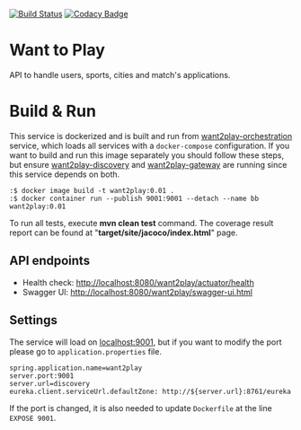[![Build Status](https://travis-ci.org/maguero/want2play.svg?branch=master)](https://travis-ci.org/maguero/want2play)
[![Codacy Badge](https://api.codacy.com/project/badge/Grade/79457d379ac9400c86d0a643eed698b1)](https://www.codacy.com/manual/maguero/want2play?utm_source=github.com&amp;utm_medium=referral&amp;utm_content=maguero/want2play&amp;utm_campaign=Badge_Grade)

# Want to Play

API to handle users, sports, cities and match's applications.

# Build & Run

This service is dockerized and is built and run from [want2play-orchestration](https://github.com/maguero/want2play-orchestration) service, which loads all services with a `docker-compose` configuration. If you want to build and run this image separately you should follow these steps, but ensure [want2play-discovery](https://github.com/maguero/want2play-discovery) and [want2play-gateway](https://github.com/maguero/want2play-gateway) are running since this service depends on both.

```
:$ docker image build -t want2play:0.01 .
:$ docker container run --publish 9001:9001 --detach --name bb want2play:0.01
```

To run all tests, execute **mvn clean test** command. The coverage result report can be found at "**target/site/jacoco/index.html**" page.

## API endpoints
* Health check: [http://localhost:8080/want2play/actuator/health](http://localhost:8080/want2play/actuator/health)
* Swagger UI: [http://localhost:8080/want2play/swagger-ui.html](http://localhost:8080/want2play/swagger-ui.html)

## Settings

The service will load on [localhost:9001](http://localhost:9001/), but if you want to modify the port please go to `application.properties` file.

```
spring.application.name=want2play
server.port:9001
server.url=discovery
eureka.client.serviceUrl.defaultZone: http://${server.url}:8761/eureka
```

If the port is changed, it is also needed to update `Dockerfile` at the line `EXPOSE 9001`.
